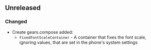 ## Unreleased

### Changed

- Create gears.compose
  added:
  - `FixedFontScaleContainer` - A container that fixes the font scale, ignoring values, that are set in the phone's system settings
